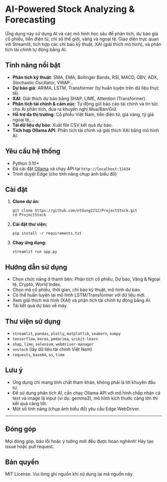 # AI-Powered Stock Analyzing & Forecasting

Ứng dụng này sử dụng AI và các mô hình học sâu để phân tích, dự báo giá cổ phiếu, tiền điện tử, chỉ số thế giới, vàng và ngoại tệ. Giao diện trực quan với Streamlit, tích hợp các chỉ báo kỹ thuật, XAI (giải thích mô hình), và phân tích tài chính tự động bằng AI.

## Tính năng nổi bật

- **Phân tích kỹ thuật**: SMA, EMA, Bollinger Bands, RSI, MACD, OBV, ADX, Stochastic Oscillator, VWAP...
- **Dự báo giá**: ARIMA, LSTM, Transformer (tự huấn luyện trên dữ liệu thực tế).
- **XAI**: Giải thích dự báo bằng SHAP, LIME, Attention (Transformer).
- **Phân tích tài chính & cảm xúc**: Tự động gửi báo cáo tài chính và tin tức cho AI phân tích, đưa ra khuyến nghị Mua/Bán/Giữ.
- **Hỗ trợ đa thị trường**: Cổ phiếu Việt Nam, tiền điện tử, giá vàng, tỷ giá ngoại tệ,...
- **Tải dữ liệu dự báo**: Xuất file CSV kết quả dự báo.
- **Tích hợp Ollama API**: Phân tích tài chính và giải thích XAI bằng mô hình AI.

## Yêu cầu hệ thống

- Python 3.10+
- Đã cài đặt [Ollama](https://ollama.com/) và chạy API tại `http://localhost:11434`
- Trình duyệt Edge (cho tính năng chụp ảnh biểu đồ)

## Cài đặt

1. **Clone dự án:**
    ```
    git clone https://github.com/ntdung2212/ProjectStock.git
    cd ProjectStock
    ```

2. **Cài đặt thư viện:**
    ```
    pip install -r requirements.txt
    ```

3. **Chạy ứng dụng:**
    ```
    streamlit run app.py
    ```

## Hướng dẫn sử dụng

- Chọn chức năng ở thanh bên: Phân tích cổ phiếu, Dự báo, Vàng & Ngoại tệ, Crypto, World Index.
- Chọn mã cổ phiếu, thời gian, chỉ báo kỹ thuật, mô hình dự báo.
- Có thể huấn luyện lại mô hình LSTM/Transformer với dữ liệu mới.
- Xem giải thích mô hình (XAI) và phân tích tài chính tự động bằng AI.
- Tải kết quả dự báo về máy.

## Thư viện sử dụng

- `streamlit`, `pandas`, `plotly`, `matplotlib`, `seaborn`, `numpy`
- `tensorflow`, `keras`, `pmdarima`, `scikit-learn`
- `shap`, `lime`, `selenium`, `webdriver-manager`
- `vnstock` (lấy dữ liệu tài chính Việt Nam)
- `requests`, `base64`, `os`, `time`

## Lưu ý

- Ứng dụng chỉ mang tính chất tham khảo, không phải là lời khuyên đầu tư.
- Để sử dụng phân tích AI, cần chạy Ollama API với mô hình chấp nhận cả text và image là input (ví dụ: gemma3), mô hình kích thước càng lớn thì kết quả càng tốt.
- Một số tính năng (chụp ảnh biểu đồ) yêu cầu Edge WebDriver.

---

## Đóng góp

Mọi đóng góp, báo lỗi hoặc ý tưởng mới đều được hoan nghênh! Hãy tạo issue hoặc pull request.

## Bản quyền

MIT License. Vui lòng ghi nguồn khi sử dụng lại mã nguồn này.
